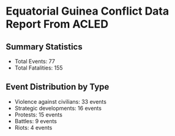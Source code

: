 # Equatorial Guinea Conflict Data Report From ACLED

## Summary Statistics

- Total Events: 77
- Total Fatalities: 155

## Event Distribution by Type

- Violence against civilians: 33 events
- Strategic developments: 16 events
- Protests: 15 events
- Battles: 9 events
- Riots: 4 events
